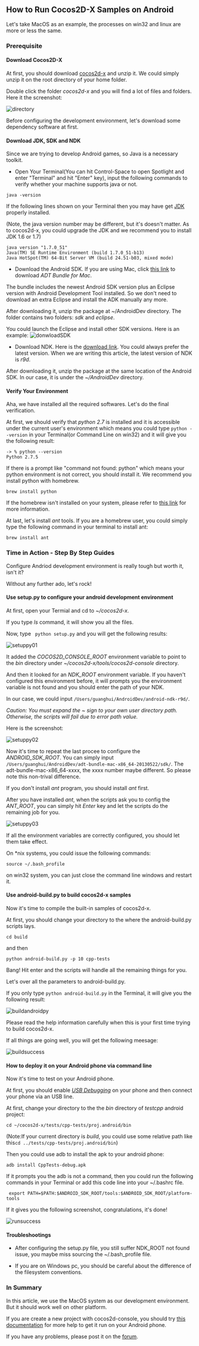 ## How to Run Cocos2D-X Samples on Android

Let's take MacOS as an example, the processes on win32 and linux are more or less the same.

### Prerequisite

#### Download Cocos2D-X
At first, you should download [cocos2d-x](http://cocos2d-x.org/download) and unzip it. We could simply unzip it on the root directory of your home folder.

Double click the folder *cocos2d-x* and you will find a lot of files and folders. Here it the screenshot:

![directory](./res/cocos2dxdirectory.png)

Before configuring the development environment, let's download some dependency software at first.

#### Download JDK, SDK and NDK
Since we are trying to develop Android games, so Java is a necessary toolkit.

- Open Your Terminal(You can hit Control-Space to open Spotlight and enter "Terminal" and hit "Enter" key), input the following commands to verify whether your machine supports java or not.

```
java -version
```
If the following lines shown on your Terminal then you may have get [JDK](http://www.oracle.com/technetwork/java/javase/downloads/index.html) properly installed.

(Note, the java version number may be different, but it's doesn't matter. As to cocos2d-x, you could upgrade the JDK and we recommend you to install JDK 1.6 or 1.7)

```
java version "1.7.0_51"
Java(TM) SE Runtime Environment (build 1.7.0_51-b13)
Java HotSpot(TM) 64-Bit Server VM (build 24.51-b03, mixed mode)
```
- Download the Android SDK. If you are using Mac, click [this link](https://developer.android.com/sdk/index.html?hl=sk) to download *ADT Bundle for Mac*.

The bundle includes the newest Android SDK version plus an Eclipse version with Android Development Tool installed. So we don't need to download an extra Eclipse and install
the ADK manually any more.

After downloading it, unzip the package at ~/AndroidDev directory. The folder contains two folders: *sdk* and *eclipse*. 

You could launch the Eclipse and install other SDK versions. Here is an example:
![donwloadSDK](./res/donwloadSDK.png)

- Download NDK. Here is the [download link](https://developer.android.com/tools/sdk/ndk/index.html). You could always prefer the latest version. When we are writing this article, the latest version of NDK is *r9d*. 

After downloading it, unzip the package at the same location of the Android SDK. In our case, it is under the *~/AndroidDev* directory.


#### Verify Your Environment
Aha, we have installed all the required softwares. Let's do the final verification.

At first, we should verify that *python 2.7* is installed and it is accessible under the current user's environment which means you could type `python --version` in your Terminal(or Command Line on win32) and it will give you the following result:

```
-> % python --version
Python 2.7.5
```

If there is a prompt like "command not found: python" which means your python environment is not correct, you should install it. We recommend you install python with homebrew.

```
brew install python
```
If the homebrew isn't  installed on your system, please refer to [this link](http://brew.sh/) for more information.

At last, let's install *ant* tools. If you are a homebrew user, you could simply type the following command in your terminal to install ant:

```
brew install ant
```


### Time in Action - Step By Step Guides
Configure Andriod development environment is really tough but worth it, isn't it? 

Without any further ado, let's rock!
#### Use setup.py to configure your android development environment
At first, open your Termial and cd to *~/cocos2d-x*.

If you type *ls* command, it will show you all the files. 

Now, type ` python setup.py` and you will get the following results:

![setuppy01](./res/setuppy01.png)

It added the *COCOS2D_CONSOLE_ROOT* environment variable to point to the *bin* directory under *~/cocos2d-x/tools/cocos2d-console* directory.


And then it looked for an *NDK_ROOT* environment variable. If you haven't configured this environment before, it will prompts you the environment variable is not found and you should enter the path of your NDK.

In our case, we could input `/Users/guanghui/AndroidDev/android-ndk-r9d/`. 

*Caution: You must expand the ~ sign to your own user directory path. Otherwise, the scripts will fail due to error path value.*

Here is the screenshot:

![setuppy02](./res/setuppy02.png)

Now it's time to repeat the last procee to configure the *ANDROID_SDK_ROOT*. You can simply input `/Users/guanghui/AndroidDev/adt-bundle-mac-x86_64-20130522/sdk/`. The adt-bundle-mac-x86_64-xxxx, the xxxx number maybe different. So please note this non-trival difference.

If you don't install *ant* program, you should install *ant* first.

After you have installed *ant*, when the scripts ask you to config the *ANT_ROOT*, you can simply hit *Enter* key and let the scripts do the remaining job for you.

![setuppy03](./res/setuppy03.png)

If all the environment variables are correctly configured, you should let them take effect.

On *nix systems, you could issue the following commands:

```
source ~/.bash_profile
```

on win32 system, you can just close the command line windows and restart it.


#### Use android-build.py to build cocos2d-x samples

Now it's time to compile the built-in samples of cocos2d-x.

At first, you should change your directory to the where the android-build.py scripts lays.

```
cd build
```

and then 

```
python android-build.py -p 10 cpp-tests
```
Bang! Hit enter and the scripts will handle all the remaining things for you.

Let's over all the parameters to android-build.py. 

If you only type `python android-build.py` in the Terminal, it will give you the following result:

![buildandroidpy](./res/buildandroidpy.png)

Please read the help information carefully when this is your first time trying to build cocos2d-x.

If all things are going well, you will get the following meesage:

![buildsuccess](./res/buildsuccess.png)


#### How to deploy it on your Android phone via command line
Now it's time to test on your Android phone.

At first, you should enable *[USB Debugging](http://stackoverflow.com/questions/16707137/how-to-find-and-turn-on-usb-debugging-mode-on-nexus-4)* on your phone and then connect your phone via an USB line.

At first, change your directory to the the *bin* directory of *testcpp* android project:

```
cd ~/cocos2d-x/tests/cpp-tests/proj.android/bin
```

(Note:If your current directory is *build*, you could use some relative path like this`cd ../tests/cpp-tests/proj.android/bin`)

Then you could use adb to install the apk to your android phone:

```
adb install CppTests-debug.apk
```

If it prompts you the adb is not a command, then you could run the following commands in your Terminal or add this code line into your ~/.bashrc file.

```
 export PATH=$PATH:$ANDROID_SDK_ROOT/tools:$ANDROID_SDK_ROOT/platform-tools
```

If it gives you the following screenshot, congratulations, it's done!

![runsuccess](./res/runsuccess.png)

#### Troubleshootings
- After configuring the setup.py file, you still suffer NDK_ROOT not found issue, you maybe miss sourcing the ~/.bash_profile file.

- If you are on Windows pc, you should be careful about the difference of the filesystem conventions.


### In Summary
In this article, we use the MacOS system as our development environment. But it should work well on other platform. 

If you are create a new project with cocos2d-console, you should try [this documentation]() for more help to get it run on your Android phone.

If you have any problems, please post it on the [forum](http://cocos2d-x.org/forums/6).
